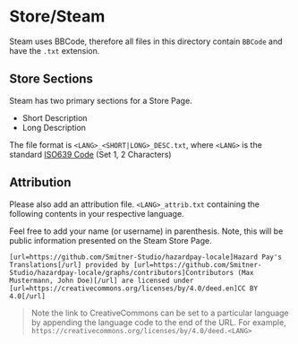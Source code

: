 # Store/Steam

Steam uses BBCode, therefore all files in this directory contain `BBCode` and have the `.txt` extension. 

## Store Sections

Steam has two primary sections for a Store Page.

- Short Description
- Long Description

The file format is `<LANG>_<SHORT|LONG>_DESC.txt`, where `<LANG>` is the standard [ISO639 Code](https://en.wikipedia.org/wiki/List_of_ISO_639_language_codes) (Set 1, 2 Characters)


## Attribution

Please also add an attribution file. `<LANG>_attrib.txt` containing the following contents in your respective language.

Feel free to add your name (or username) in parenthesis. Note, this will be public information presented on the Steam Store Page.

```
[url=https://github.com/Smitner-Studio/hazardpay-locale]Hazard Pay's Translations[/url] provided by [url=https://github.com/Smitner-Studio/hazardpay-locale/graphs/contributors]Contributors (Max Mustermann, John Doe)[/url] are licensed under [url=https://creativecommons.org/licenses/by/4.0/deed.en]CC BY 4.0[/url]
```

> Note the link to CreativeCommons can be set to a particular language by appending the language code to the end of the URL. For example, `https://creativecommons.org/licenses/by/4.0/deed.<LANG>`


